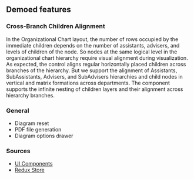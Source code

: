 ## Demoed features
### Cross-Branch Children Alignment
In the Organizational Chart layout, the number of rows occupied by the immediate children depends on the number of assistants, advisers, and levels of children of the node. So nodes at the same logical level in the organizational chart hierarchy require visual alignment during visualization. As expected, the control aligns regular horizontally placed children across branches of the hierarchy. But we support the alignment of Assistants, SubAssistants, Advisers, and SubAdvisers hierarchies and child nodes in vertical and matrix formations across departments. The component supports the infinite nesting of children layers and their alignment across hierarchy branches.

### General
* Diagram reset
* PDF file generation
* Diagram options drawer

### Sources
* [UI Components](https://github.com/BasicPrimitives/react-demo/tree/master/client/src/containers/CrossBranchAlignment)
* [Redux Store](https://github.com/BasicPrimitives/react-demo/blob/master/client/src/redux/modules/demos/crossbranchalignment.js)